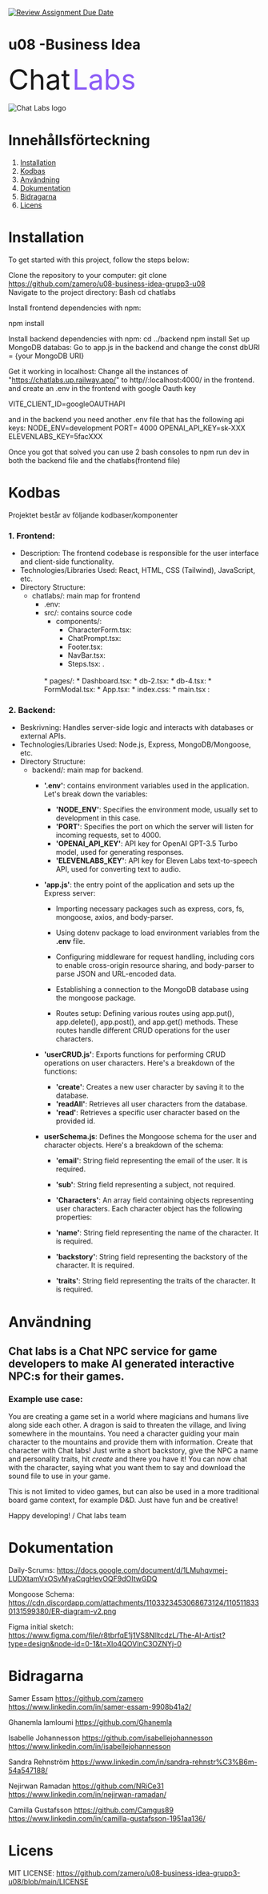 [![Review Assignment Due Date](https://classroom.github.com/assets/deadline-readme-button-24ddc0f5d75046c5622901739e7c5dd533143b0c8e959d652212380cedb1ea36.svg)](https://classroom.github.com/a/CViV37hj)

# u08 -Business Idea

<span style="color:#; font-family: ; font-size: 4em;">Chat</span> <span style="color:#8B5CF6;font-family: ; font-size: 4em;">Labs</span>

![Chat Labs logo](/chatlabs/src/assets/logo2.png "Chat Labs logo")

# Innehållsförteckning

1. [Installation](#installation)
2. [Kodbas](#kodbas)
3. [Användning](#användning)
4. [Dokumentation](#dokumentation)
5. [Bidragarna](#bidragarna)
6. [Licens](#licens)

# Installation

To get started with this project, follow the steps below:

Clone the repository to your computer:
git clone https://github.com/zamero/u08-business-idea-grupp3-u08
<br>Navigate to the project directory:
Bash
cd chatlabs

Install frontend dependencies with npm:

npm install

Install backend dependencies with npm:
cd ../backend
npm install
Set up MongoDB databas:
Go to app.js in the backend
and change the const dbURI = {your MongoDB URI}

Get it working in localhost:
Change all the instances of "https://chatlabs.up.railway.app/" to http//:localhost:4000/
in the frontend. and create an .env in the frontend with google Oauth key

VITE_CLIENT_ID=googleOAUTHAPI

and in the backend you need another .env file that has the following api keys:
NODE_ENV=development
PORT= 4000
OPENAI_API_KEY=sk-XXX
ELEVENLABS_KEY=5facXXX

Once you got that solved you can use 2 bash consoles to npm run dev in both the backend file and the chatlabs(frontend file)

# Kodbas

Projektet består av följande kodbaser/komponenter

### 1. **Frontend**:

* Description: The frontend codebase is responsible for the user interface and client-side functionality.
* Technologies/Libraries Used: React, HTML, CSS (Tailwind), JavaScript, etc.
* Directory Structure:
    * chatlabs/: main map for frontend
        * .env:
        * src/: contains source code
             * components/: 
                 * CharacterForm.tsx:
                 * ChatPrompt.tsx:
                 * Footer.tsx:
                 * NavBar.tsx:
                 * Steps.tsx: .
            <br>
             * pages/: 
                 * Dashboard.tsx:
                 * db-2.tsx:
                 * db-4.tsx:
                 * FormModal.tsx:
            * App.tsx:
            * index.css:
            * main.tsx :

              
             

### 2. **Backend**:

* Beskrivning: Handles server-side logic and interacts with databases or external APIs.
* Technologies/Libraries Used: Node.js, Express, MongoDB/Mongoose, etc.
* Directory Structure:
    *  backend/: main map for backend. 
        * **'.env'**: contains environment variables used in the application. Let's break down the variables:
            * **'NODE_ENV'**: Specifies the environment mode, usually set to development in this case.
            * **'PORT'**: Specifies the port on which the server will listen for incoming requests, set to 4000.
            * **'OPENAI_API_KEY'**: API key for OpenAI GPT-3.5 Turbo model, used for generating responses.
            * **'ELEVENLABS_KEY'**: API key for Eleven Labs text-to-speech API, used for converting text to audio.

        * **'app.js'**: the entry point of the application and sets up the Express server:

            * Importing necessary packages such as express, cors, fs, mongoose, axios, and body-parser.

            *  Using dotenv package to load environment variables from the **.env** file.

            * Configuring middleware for request handling, including cors to enable cross-origin resource sharing, and body-parser to parse JSON and URL-encoded data.

            * Establishing a connection to the MongoDB database using the mongoose package.

            * Routes setup: Defining various routes using app.put(), app.delete(), app.post(), and app.get() methods. These routes handle different CRUD operations for the user characters.

            
        * **'userCRUD.js'**: Exports functions for performing CRUD operations on user characters. Here's a breakdown of the functions:

             * **'create'**: Creates a new user character by saving it to the database.
            * **'readAll'**: Retrieves all user characters from the database.
            * **'read'**: Retrieves a specific user character based on the provided id.

        * **userSchema.js**: Defines the Mongoose schema for the user and character objects. Here's a breakdown of the schema:
            * **'email'**: String field representing the email of the user. It is required.
            * **'sub'**: String field representing a subject, not required.
            * **'Characters'**: An array field containing objects representing user characters. Each character object has the following properties:

            * **'name'**: String field representing the name of the character. It is required.
            * **'backstory'**: String field representing the backstory of the character. It is required.
            * **'traits'**: String field representing the traits of the character. It is required.

# Användning

## Chat labs is a Chat NPC service for game developers to make AI generated interactive NPC:s for their games.

### Example use case:

You are creating a game set in a world where magicians and humans live along side each other. A dragon is said to threaten the village, and living somewhere in the mountains. You need a character guiding your main character to the mountains and provide them with information. Create that character with Chat labs! Just write a short backstory, give the NPC a name and personality traits, hit _create_ and there you have it! You can now chat with the character, saying what you want them to say and download the sound file to use in your game.

This is not limited to video games, but can also be used in a more traditional board game context, for example D&D. Just have fun and be creative!

Happy developing!
/ Chat labs team

# Dokumentation

Daily-Scrums:
https://docs.google.com/document/d/1LMuhqvmej-LUDXtamVxOSvMyaCqgHevOQF9dOItwGDQ

Mongoose Schema:
https://cdn.discordapp.com/attachments/1103323453068673124/1105118330131599380/ER-diagram-v2.png

Figma initial sketch:
https://www.figma.com/file/r8tbrfqE1j1VS8NlltcdzL/The-AI-Artist?type=design&node-id=0-1&t=Xlo4QOVlnC3OZNYj-0

# Bidragarna

Samer Essam
https://github.com/zamero
https://www.linkedin.com/in/samer-essam-9908b41a2/

Ghanemla lamloumi
https://github.com/Ghanemla

Isabelle Johannesson
https://github.com/isabellejohannesson
https://www.linkedin.com/in/isabellejohannesson

Sandra Rehnström
https://www.linkedin.com/in/sandra-rehnstr%C3%B6m-54a547188/

Nejirwan Ramadan
https://github.com/NRiCe31
https://www.linkedin.com/in/nejirwan-ramadan/

Camilla Gustafsson
https://github.com/Camgus89
https://www.linkedin.com/in/camilla-gustafsson-1951aa136/

# Licens

MIT LICENSE:
https://github.com/zamero/u08-business-idea-grupp3-u08/blob/main/LICENSE
